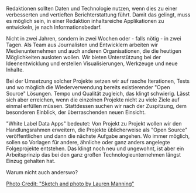 Redaktionen sollten Daten und Technologie nutzen, wenn dies zu einer verbesserten und vertieften Berichterstattung führt. 
Damit das gelingt, muss es möglich sein, in einer Redaktion inhaltsreiche Applikationen zu entwickeln, je nach Informationsbedarf. 

Nicht in zwei Jahren, sondern in zwei Wochen oder - falls nötig - in zwei Tagen. Als Team aus Journalisten und Entwicklern arbeiten wir Medienunternehmen und auch anderen Organisationen, die die heutigen Möglichkeiten ausloten wollen. Wir bieten Unterstützung bei der Ideenentwicklung und erstellen Visualisierungen, Werkzeuge und neue Inhalte. 

Bei der Umsetzung solcher Projekte setzen wir auf rasche Iterationen, Tests und wo möglich die Wiederverwendung bereits existierender "Open Source" Lösungen. Tempo und Qualität zugleich, das klingt schwierig. Lässt sich aber erreichen, wenn die einzelnen Projekte nicht zu viele Ziele auf einmal erfüllen müssen. Stattdessen suchen wir nach der Zuspitzung, dem besonderen Einblick, der überraschenden neuen Einsicht. 

"White Label Data Apps" bedeutet: Von Projekt zu Projekt wollen wir den Handlungsrahmen erweitern, die Projekte üblicherweise als "Open Source" veröffentlichen und dann die nächste Aufgabe angehen. Wo immer möglich, sollen so Vorlagen für andere, ähnliche oder ganz anders angelegte Folgeprojekte entstehen. Das klingt noch neu und ungewohnt, ist aber ein Arbeitsprinzip das bei den ganz großen Technologieunternehmen längst Einzug gehalten hat. 

Warum nicht auch anderswo?





[Photo Credit: "Sketch and photo by Lauren Manning"](http://www.flickr.com/photos/laurenmanning/8049021365/ )
